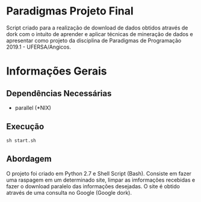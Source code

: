 # Paradigmas Projeto Final

Script criado para a realização de download de dados obtidos através de dork com o intuito de aprender e aplicar técnicas de mineração de dados e apresentar como projeto da disciplina de Paradigmas de Programação 2019.1 - UFERSA/Angicos.

# Informações Gerais

## Dependências Necessárias
* parallel (*NIX)

## Execução

```
sh start.sh
```

## Abordagem

O projeto foi criado em Python 2.7 e Shell Script (Bash). Consiste em fazer uma raspagem em um determinado site, limpar as imformações recebidas e fazer o download paralelo das informações desejadas. O site é obtido através de uma consulta no Google (Google dork).

